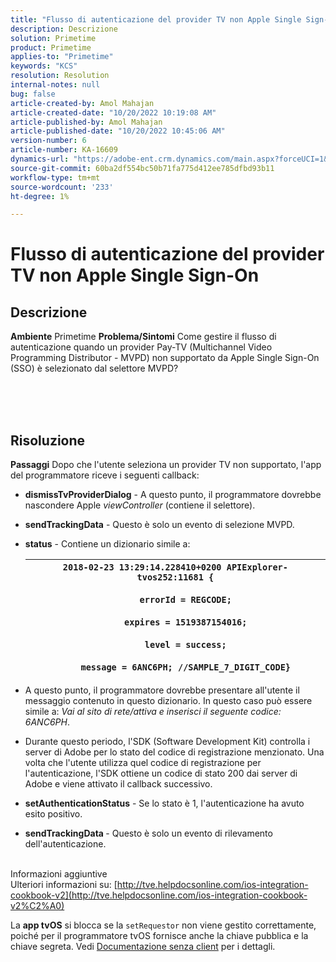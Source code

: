 ```yaml
---
title: "Flusso di autenticazione del provider TV non Apple Single Sign-On"
description: Descrizione
solution: Primetime
product: Primetime
applies-to: "Primetime"
keywords: "KCS"
resolution: Resolution
internal-notes: null
bug: false
article-created-by: Amol Mahajan
article-created-date: "10/20/2022 10:19:08 AM"
article-published-by: Amol Mahajan
article-published-date: "10/20/2022 10:45:06 AM"
version-number: 6
article-number: KA-16609
dynamics-url: "https://adobe-ent.crm.dynamics.com/main.aspx?forceUCI=1&pagetype=entityrecord&etn=knowledgearticle&id=abe863a1-6050-ed11-bba2-00224808664b"
source-git-commit: 60ba2df554bc50b71fa775d412ee785dfbd93b11
workflow-type: tm+mt
source-wordcount: '233'
ht-degree: 1%

---
```


# Flusso di autenticazione del provider TV non Apple Single Sign-On

## Descrizione

<b>Ambiente</b>
Primetime
<b>Problema/Sintomi</b>
Come gestire il flusso di autenticazione quando un provider Pay-TV (Multichannel Video Programming Distributor - MVPD) non supportato da Apple Single Sign-On (SSO) è selezionato dal selettore MVPD?


<br><br> <br>

## Risoluzione

<b>Passaggi</b>
Dopo che l&#39;utente seleziona un provider TV non supportato, l&#39;app del programmatore riceve i seguenti callback:

- <b>dismissTvProviderDialog</b> - A questo punto, il programmatore dovrebbe nascondere Apple *viewController* (contiene il selettore).
- <b>sendTrackingData</b> - Questo è solo un evento di selezione MVPD.
- <b>status</b> - Contiene un dizionario simile a:

   | `2018-02-23 13:29:14.228410+0200 APIExplorer-tvos252:11681 {`<br><br>`    errorId = REGCODE;`<br><br>`    expires = 1519387154016;`<br><br>`    level = success;`<br><br>`    message = 6ANC6PH; //SAMPLE_7_DIGIT_CODE}` |
   | --- |


- A questo punto, il programmatore dovrebbe presentare all&#39;utente il messaggio contenuto in questo dizionario. In questo caso può essere simile a: *Vai al sito di rete/attiva e inserisci il seguente codice: 6ANC6PH*.
- Durante questo periodo, l&#39;SDK (Software Development Kit) controlla i server di Adobe per lo stato del codice di registrazione menzionato. Una volta che l&#39;utente utilizza quel codice di registrazione per l&#39;autenticazione, l&#39;SDK ottiene un codice di stato 200 dai server di Adobe e viene attivato il callback successivo.


- <b>setAuthenticationStatus</b> - Se lo stato è 1, l&#39;autenticazione ha avuto esito positivo.


- <b>sendTrackingData </b>- Questo è solo un evento di rilevamento dell&#39;autenticazione.

<br>Informazioni aggiuntive<br>
Ulteriori informazioni su: [http://tve.helpdocsonline.com/ios-integration-cookbook-v2](http://tve.helpdocsonline.com/ios-integration-cookbook-v2%C2%A0)

La <b>app tvOS</b> si blocca se la `setRequestor` non viene gestito correttamente, poiché per il programmatore tvOS fornisce anche la chiave pubblica e la chiave segreta. Vedi [Documentazione senza client](http://tve.helpdocsonline.com/clientless-integration-cookbook-v2$create_dev) per i dettagli.


